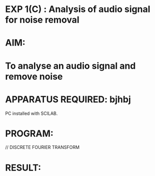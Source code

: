 # EXP 1(C) : Analysis of audio signal for noise removal

# AIM: 

# To analyse an audio signal and remove noise

# APPARATUS REQUIRED:  bjhbj
PC installed with SCILAB. 

# PROGRAM: 


// DISCRETE FOURIER TRANSFORM 

# RESULT: 

